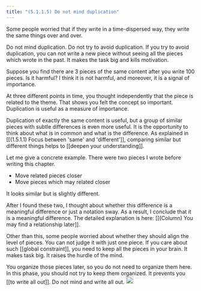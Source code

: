 ```yaml
---
title: "(5.1.1.5) Do not mind duplication"
---
```


Some people worried that if they write in a time-dispersed way, they write the same things over and over.

Do not mind duplication. Do not try to avoid duplication. If you try to avoid duplication, you can not write a new piece without seeing all the pieces which wrote in the past. It makes the task big and kills motivation.

Suppose you find there are 3 pieces of the same content after you write 100 pieces. Is it harmful? I think it is not harmful, and moreover, it is a signal of importance.

At three different points in time, you thought independently that the piece is related to the theme. That shows you felt the concept so important. Duplication is useful as a measure of importance.

Duplication of exactly the same content is useful, but a group of similar pieces with subtle differences is even more useful. It is the opportunity to think about what is in common and what is the difference. As explained in [[(1.5.1.1) Focus between 'same' and 'different']], comparing similar but different things helps to [[deepen your understanding]].

Let me give a concrete example. There were two pieces I wrote before writing this chapter.

- Move related pieces closer
- Move pieces which may related closer

It looks similar but is slightly different.

After I found these two, I thought about whether this difference is a meaningful difference or just a notation sway. As a result, I conclude that it is a meaningful difference. The detailed explanation is here: [[(Column) You may find a relationship later]].

Other than this, some people worried about whether they should align the level of pieces. You can not judge it with just one piece. If you care about such [[global constraint]], you need to keep all the pieces in your brain. It makes task big. It raises the hurdle of the mind.

You organize those pieces later, so you do not need to organize them here. In this phase, you should not try to keep them organized. It prevents you [[to write all out]]. Do not mind and write all out.
<img src='https://scrapbox.io/api/pages/nishio/en/icon' alt='en.icon' height="19.5"/>